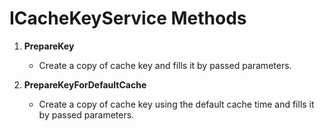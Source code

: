 # ICacheKeyService Methods

1. **PrepareKey**
   - Create a copy of cache key and fills it by passed parameters.

2. **PrepareKeyForDefaultCache**
   - Create a copy of cache key using the default cache time and fills it by passed parameters.